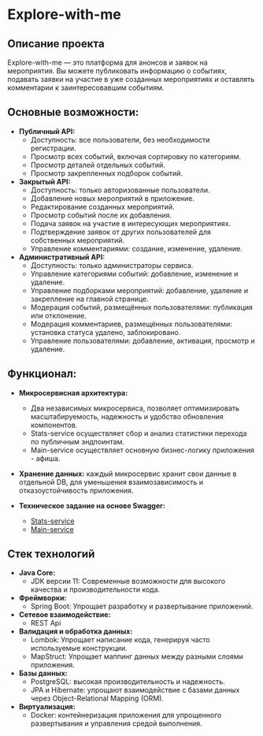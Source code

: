 # Explore-with-me
## Описание проекта

Explore-with-me — это платформа для анонсов и заявок на мероприятия. Вы можете публиковать информацию о событиях, подавать заявки на участие в уже созданных мероприятиях и оставлять комментарии к заинтересовавшим событиям. 

## Основные возможности:
- **Публичный API:**
  - Доступность: все пользователи, без необходимости регистрации.
  - Просмотр всех событий, включая сортировку по категориям.
  - Просмотр деталей отдельных событий.
  - Просмотр закрепленных подборок событий.
- **Закрытый API:**
  - Доступность: только авторизованные пользователи.
  - Добавление новых мероприятий в приложение.
  - Редактирование созданных мероприятий.
  - Просмотр событий после их добавления.
  - Подача заявок на участие в интересующих мероприятиях.
  - Подтверждение заявок от других пользователей для собственных мероприятий.
  - Управление комментариями: создание, изменение, удаление.
- **Административный API:**
  - Доступность: только администраторы сервиса.
  - Управление категориями событий: добавление, изменение и удаление.
  - Управление подборками мероприятий: добавление, удаление и закрепление на главной странице.
  - Модерация событий, размещённых пользователями: публикация или отклонение.
  - Модерация комментариев, размещённых пользователями: установка статуса удалено, заблокировано.
  - Управление пользователями: добавление, активация, просмотр и удаление.

## Функционал:
- **Микросервисная архитектура:**
  - Два независимых микросервиса, позволяет оптимизировать масштабируемость, надежность и удобство обновления компонентов.
  - Stats-service осуществляет сбор и анализ статистики перехода по публичным эндпоинтам.
  - Main-service осуществляет основную бизнес-логику приложения - афиша.
  
- **Хранение данных:** каждый микросервис хранит свои данные в отдельной DB, для уменьшения взаимозависимость и отказоустойчивость приложения.
- **Техническое задание на основе Swagger:**
  - [Stats-service](https://github.com/lap-lik/explore-with-me/blob/main/ewm-stats-service-spec.json)
  - [Main-service](https://github.com/lap-lik/explore-with-me/blob/main/ewm-main-service-spec.json) 

## Стек технологий

- **Java Core:**
  - JDK версии 11: Современные возможности для высокого качества и производительности кода.
- **Фреймворки:**
  - Spring Boot: Упрощает разработку и развертывание приложений.
- **Сетевое взаимодействие:**
  - REST Api
- **Валидация и обработка данных:**
  - Lombok: Упрощает написание кода, генерируя часто используемые конструкции.
  - MapStruct: Упрощает маппинг данных между разными слоями приложения.
- **Базы данных:**
  - PostgreSQL: высокая производительность и надежность.
  - JPA и Hibernate: упрощают взаимодействие с базами данных через Object-Relational Mapping (ORM).
- **Виртуализация:**
  - Docker: контейнеризация приложения для упрощенного развертывания и управления средой выполнения.
